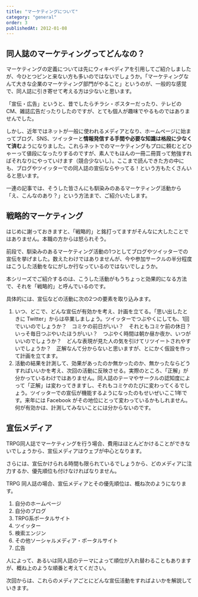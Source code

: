 ```yaml
---
title: "マーケティングについて"
category: "general"
order: 3
publishedAt: 2012-01-08
---
```



## 同人誌のマーケティングってどんなの？

マーケティングの定義については先にウィキペディアを引用してご紹介しましたが、今ひとつピンと来ない方も多いのではないでしょうか。「マーケティングなんて大きな企業のマーケティング部門がやること」というのが、一般的な感覚で、同人誌に引き寄せて考える方は少ないと思います。

「宣伝・広告」というと、昔でしたらチラシ・ポスターだったり、テレビの CM、雑誌広告だったりしたのですが、とても個人が趣味でやるものではありませんでした。

しかし、近年ではネットが一般に使われるメディアとなり、ホームページに始まってブログ、SNS、ツイッターと**情報発信する手間や必要な知識は格段に少なくて済む**ようになりました。これらネットでのマーケティングもプロに頼むとどひゃーって値段になったりするのですが、素人でもほんの一冊二冊買って勉強すればそれなりにやっていけます（競合少ないし）。ここまで読んできた方の中にも、ブログやツイッターでの同人誌の宣伝ならやってる！という方もたくさんいると思います。

一連の記事では、そうした皆さんにも馴染みのあるマーケティング活動から「え、こんなのあり？」という方法まで、ご紹介いたします。

## 戦略的マーケティング

はじめに謝っておきますと、「戦略的」と銘打ってますがそんなに大したことではありません。本職の方からは怒られそう。

前段で、馴染みのあるマーケティング活動の1つとしてブログやツイッターでの宣伝を挙げました。数えたわけではありませんが、今や参加サークルの半分程度はこうした活動をなにがしか行なっているのではないでしょうか。

本シリーズでご紹介するのは、こうした活動がもうちょっと効果的になる方法で、それを「戦略的」と呼んでいるのです。

具体的には、宣伝などの活動に次の2つの要素を取り込みます。

1. いつ、どこで、どんな宣伝が有効かを考え、計画を立てる。「思い出したときに Twitter」からは卒業しましょう。ツイッターでつぶやくにしても、1回でいいのでしょうか？　コミケの前日がいい？　それともコミケ前の休日？いっそ毎日つぶやいたほうがいい？　つぶやく時間は朝か昼か夜か、いつがいいのでしょうか？　どんな表現が見た人の気を引けてリツイートされやすいでしょうか？　正解なんて分からないと思いますが、とにかく仮設を作って計画を立てます。
2. 活動の結果を計測して、効果があったのか無かったのか、無かったならどうすればいいかを考え、次回の活動に反映させる。実際のところ、「正解」が分かっているわけではありません。同人誌のテーマやサークルの認知度によって「正解」は変わってきますし、それもコミケのたびに変わってくるでしょう。ツイッターでの宣伝が機能するようになったのもせいぜいここ1年です。来年には Facebook がその地位にとって変わっているかもしれません。何が有効かは、計測してみないことには分からないのです。

## 宣伝メディア

TRPG同人誌でマーケティングを行う場合、費用はほとんどかけることができないでしょうから、宣伝メディアはウェブが中心となります。

さらには、宣伝かけられる時間も限られているでしょうから、どのメディアに注力するか、優先順位も付けなければなりません。

TRPG 同人誌の場合、宣伝メディアとその優先順位は、概ね次のようになります。

1. 自分のホームページ
2. 自分のブログ
3. TRPG系ポータルサイト
4. ツイッター
5. 検索エンジン
6. その他ソーシャルメディア・ポータルサイト
7. 広告

人によって、あるいは同人誌のテーマによって順位が入れ替わることもありますが、概ね上のような順番と考えてください。

次回からは、これらのメディアごとにどんな宣伝活動をすればよいかを解説していきます。